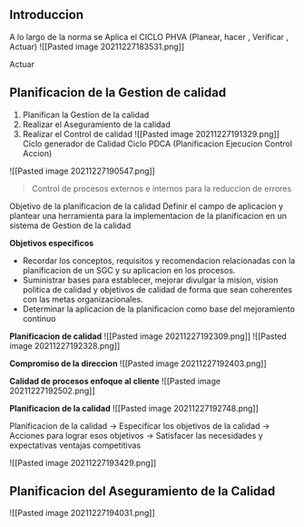 ## **Introduccion**
A lo largo de la norma se Aplica el CICLO PHVA (Planear, hacer , Verificar , Actuar)
![[Pasted image 20211227183531.png]]

Actuar

## **Planificacion de la Gestion de calidad**
1. Planifican la Gestion de la calidad
2. Realizar el Aseguramiento de la calidad
3. Realizar el Control de calidad
![[Pasted image 20211227191329.png]]
Ciclo generador de Calidad
Ciclo PDCA (Planificacion Ejecucion Control Accion)

![[Pasted image 20211227190547.png]]

> Control de procesos externos e internos para la reduccion de errores

Objetivo de la planificacion de la calidad
Definir el campo de aplicacion y plantear una herramienta para la implementacion de la planificacion en un sistema de Gestion de la calidad

**Objetivos especificos**
- Recordar los conceptos, requisitos y recomendacion relacionadas con la planificacion de un SGC y su aplicacion en los procesos.
- Suministrar bases para establecer, mejorar divulgar la mision, vision politica de calidad y objetivos de calidad de forma que sean coherentes con las metas organizacionales.
- Determinar la aplicacion de la planificacion como base del mejoramiento continuo

**Planificacion de calidad**
![[Pasted image 20211227192309.png]]
![[Pasted image 20211227192328.png]]

**Compromiso de la direccion**
![[Pasted image 20211227192403.png]]

**Calidad de procesos enfoque al cliente**
![[Pasted image 20211227192502.png]]

**Planificacion de la calidad**
![[Pasted image 20211227192748.png]]

Planificacion de la calidad -> Especificar los objetivos de la calidad -> Acciones para lograr esos objetivos -> Satisfacer las necesidades y expectativas ventajas competitivas

![[Pasted image 20211227193429.png]]
## **Planificacion del Aseguramiento de la Calidad**
![[Pasted image 20211227194031.png]]




